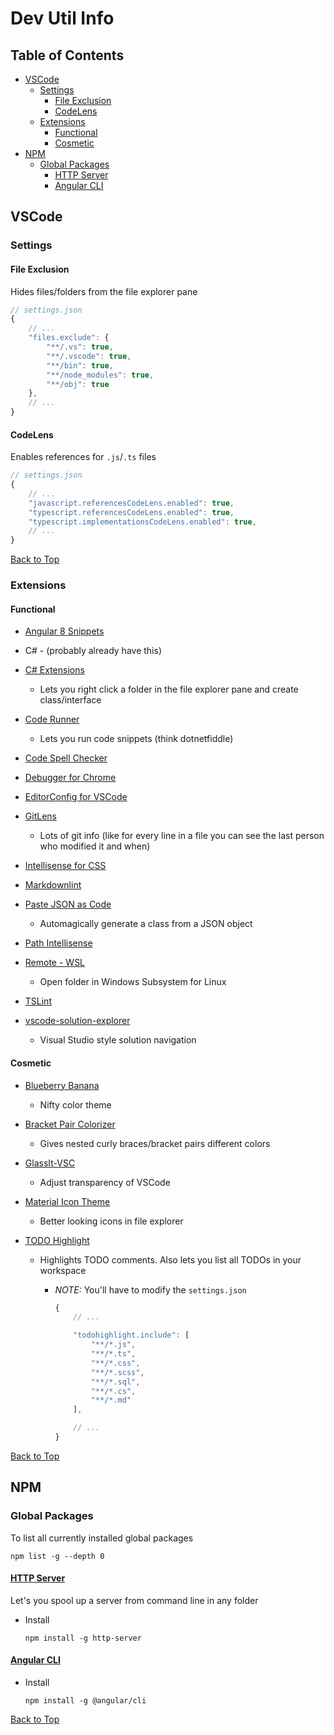 # Dev Util Info

## Table of Contents

* [VSCode](#vscode)
  * [Settings](#settings)
    * [File Exclusion](#file-exclusion)
    * [CodeLens](#codelens)
  * [Extensions](#extensions)
    * [Functional](#functional)
    * [Cosmetic](#cosmetic)
* [NPM](#npm)
  * [Global Packages](#global-packages)
    * [HTTP Server](#http-server)
    * [Angular CLI](#angular-cli)

## VSCode

### Settings

#### File Exclusion

Hides files/folders from the file explorer pane

```javascript
// settings.json
{
    // ...
    "files.exclude": {
        "**/.vs": true,
        "**/.vscode": true,
        "**/bin": true,
        "**/node_modules": true,
        "**/obj": true
    },
    // ...
}
```

#### CodeLens

Enables references for `.js`/`.ts` files

```javascript
// settings.json
{
    // ...
    "javascript.referencesCodeLens.enabled": true,
    "typescript.referencesCodeLens.enabled": true,
    "typescript.implementationsCodeLens.enabled": true,
    // ...
}

```

[Back to Top](#dev-util-info)

### Extensions

#### Functional

* [Angular 8 Snippets](https://marketplace.visualstudio.com/items?itemName=Mikael.Angular-BeastCode)

* C# - (probably already have this)

* [C# Extensions](https://marketplace.visualstudio.com/items?itemName=jchannon.csharpextensions)

  * Lets you right click a folder in the file explorer pane and
    create class/interface

* [Code Runner](https://marketplace.visualstudio.com/items?itemName=formulahendry.code-runner)

  * Lets you run code snippets (think dotnetfiddle)

* [Code Spell Checker](https://marketplace.visualstudio.com/items?itemName=streetsidesoftware.code-spell-checker)

* [Debugger for Chrome](https://marketplace.visualstudio.com/items?itemName=msjsdiag.debugger-for-chrome)

* [EditorConfig for VSCode](https://marketplace.visualstudio.com/items?itemName=EditorConfig.EditorConfig)

* [GitLens](https://marketplace.visualstudio.com/items?itemName=eamodio.gitlens)

  * Lots of git info (like for every line in a file you can see
    the last person who modified it and when)

* [Intellisense for CSS](https://marketplace.visualstudio.com/items?itemName=Zignd.html-css-class-completion)

* [Markdownlint](https://marketplace.visualstudio.com/items?itemName=DavidAnson.vscode-markdownlint)

* [Paste JSON as Code](https://marketplace.visualstudio.com/items?itemName=quicktype.quicktype)

  * Automagically generate a class from a JSON object

* [Path Intellisense](https://marketplace.visualstudio.com/items?itemName=christian-kohler.path-intellisense)

* [Remote - WSL](https://marketplace.visualstudio.com/items?itemName=ms-vscode-remote.remote-wsl)

  * Open folder in Windows Subsystem for Linux

* [TSLint](https://marketplace.visualstudio.com/items?itemName=ms-vscode.vscode-typescript-tslint-plugin)

* [vscode-solution-explorer](https://marketplace.visualstudio.com/items?itemName=fernandoescolar.vscode-solution-explorer)

  * Visual Studio style solution navigation

#### Cosmetic

* [Blueberry Banana](https://marketplace.visualstudio.com/items?itemName=pshershov.blueberry-banana)

  * Nifty color theme

* [Bracket Pair Colorizer](https://marketplace.visualstudio.com/items?itemName=CoenraadS.bracket-pair-colorizer)

  * Gives nested curly braces/bracket pairs different colors

* [GlassIt-VSC](https://marketplace.visualstudio.com/items?itemName=s-nlf-fh.glassit)

  * Adjust transparency of VSCode

* [Material Icon Theme](https://marketplace.visualstudio.com/items?itemName=PKief.material-icon-theme)

  * Better looking icons in file explorer

* [TODO Highlight](https://marketplace.visualstudio.com/items?itemName=wayou.vscode-todo-highlight)

  * Highlights TODO comments. Also lets you list all TODOs in your workspace

    * *NOTE:* You'll have to modify the `settings.json`

      ```javascript
      {
          // ...

          "todohighlight.include": [
              "**/*.js",
              "**/*.ts",
              "**/*.css",
              "**/*.scss",
              "**/*.sql",
              "**/*.cs",
              "**/*.md"
          ],

          // ...
      }

      ```

[Back to Top](#dev-util-info)

## NPM

### Global Packages

To list all currently installed global packages

`npm list -g --depth 0`

#### [HTTP Server](https://www.npmjs.com/package/http-server)

  Let's you spool up a server from command line in any folder

* Install

  `npm install -g http-server`

#### [Angular CLI](https://www.npmjs.com/package/@angular/cli)

* Install

  `npm install -g @angular/cli`

[Back to Top](#dev-util-info)
